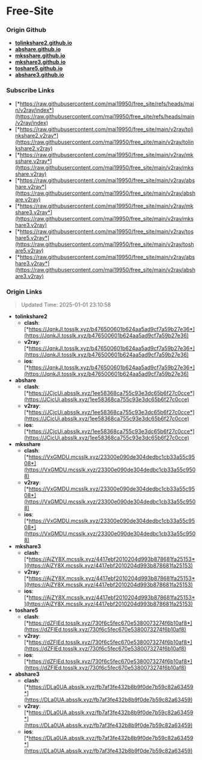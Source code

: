 # Free-Site

### Origin Github

- [**tolinkshare2.github.io**](https://github.com/tolinkshare2/tolinkshare2.github.io)
- [**abshare.github.io**](https://github.com/abshare/abshare.github.io)
- [**mksshare.github.io**](https://github.com/mksshare/mksshare.github.io)
- [**mkshare3.github.io**](https://github.com/mkshare3/mkshare3.github.io)
- [**toshare5.github.io**](https://github.com/toshare5/toshare5.github.io)
- [**abshare3.github.io**](https://github.com/abshare3/abshare3.github.io)

### Subscribe Links

- [*https://raw.githubusercontent.com/mai19950/free_site/refs/heads/main/v2ray/index*](https://raw.githubusercontent.com/mai19950/free_site/refs/heads/main/v2ray/index)
- [*https://raw.githubusercontent.com/mai19950/free_site/main/v2ray/tolinkshare2.v2ray*](https://raw.githubusercontent.com/mai19950/free_site/main/v2ray/tolinkshare2.v2ray)
- [*https://raw.githubusercontent.com/mai19950/free_site/main/v2ray/mksshare.v2ray*](https://raw.githubusercontent.com/mai19950/free_site/main/v2ray/mksshare.v2ray)
- [*https://raw.githubusercontent.com/mai19950/free_site/main/v2ray/abshare.v2ray*](https://raw.githubusercontent.com/mai19950/free_site/main/v2ray/abshare.v2ray)
- [*https://raw.githubusercontent.com/mai19950/free_site/main/v2ray/mkshare3.v2ray*](https://raw.githubusercontent.com/mai19950/free_site/main/v2ray/mkshare3.v2ray)
- [*https://raw.githubusercontent.com/mai19950/free_site/main/v2ray/toshare5.v2ray*](https://raw.githubusercontent.com/mai19950/free_site/main/v2ray/toshare5.v2ray)
- [*https://raw.githubusercontent.com/mai19950/free_site/main/v2ray/abshare3.v2ray*](https://raw.githubusercontent.com/mai19950/free_site/main/v2ray/abshare3.v2ray)

### Origin Links

> Updated Time: 2025-01-01 23:10:58

- **tolinkshare2**
  - **clash**: [*https://JqnkJl.tosslk.xyz/b476500601b624aa5ad9cf7a59b27e36*](https://JqnkJl.tosslk.xyz/b476500601b624aa5ad9cf7a59b27e36)
  - **v2ray**: [*https://JqnkJl.tosslk.xyz/b476500601b624aa5ad9cf7a59b27e36*](https://JqnkJl.tosslk.xyz/b476500601b624aa5ad9cf7a59b27e36)
  - **ios**: [*https://JqnkJl.tosslk.xyz/b476500601b624aa5ad9cf7a59b27e36*](https://JqnkJl.tosslk.xyz/b476500601b624aa5ad9cf7a59b27e36)
- **abshare**
  - **clash**: [*https://JCjcUi.absslk.xyz/1ee58368ca755c93e3dc65b6f27c0cce*](https://JCjcUi.absslk.xyz/1ee58368ca755c93e3dc65b6f27c0cce)
  - **v2ray**: [*https://JCjcUi.absslk.xyz/1ee58368ca755c93e3dc65b6f27c0cce*](https://JCjcUi.absslk.xyz/1ee58368ca755c93e3dc65b6f27c0cce)
  - **ios**: [*https://JCjcUi.absslk.xyz/1ee58368ca755c93e3dc65b6f27c0cce*](https://JCjcUi.absslk.xyz/1ee58368ca755c93e3dc65b6f27c0cce)
- **mksshare**
  - **clash**: [*https://VxGMDU.mcsslk.xyz/23300e090de304dedbc1cb33a55c9508*](https://VxGMDU.mcsslk.xyz/23300e090de304dedbc1cb33a55c9508)
  - **v2ray**: [*https://VxGMDU.mcsslk.xyz/23300e090de304dedbc1cb33a55c9508*](https://VxGMDU.mcsslk.xyz/23300e090de304dedbc1cb33a55c9508)
  - **ios**: [*https://VxGMDU.mcsslk.xyz/23300e090de304dedbc1cb33a55c9508*](https://VxGMDU.mcsslk.xyz/23300e090de304dedbc1cb33a55c9508)
- **mkshare3**
  - **clash**: [*https://AjZY8X.mcsslk.xyz/4417ebf2010204d993b878681fa25153*](https://AjZY8X.mcsslk.xyz/4417ebf2010204d993b878681fa25153)
  - **v2ray**: [*https://AjZY8X.mcsslk.xyz/4417ebf2010204d993b878681fa25153*](https://AjZY8X.mcsslk.xyz/4417ebf2010204d993b878681fa25153)
  - **ios**: [*https://AjZY8X.mcsslk.xyz/4417ebf2010204d993b878681fa25153*](https://AjZY8X.mcsslk.xyz/4417ebf2010204d993b878681fa25153)
- **toshare5**
  - **clash**: [*https://dZFIEd.tosslk.xyz/730f6c5fec670e5380073274f6b10af8*](https://dZFIEd.tosslk.xyz/730f6c5fec670e5380073274f6b10af8)
  - **v2ray**: [*https://dZFIEd.tosslk.xyz/730f6c5fec670e5380073274f6b10af8*](https://dZFIEd.tosslk.xyz/730f6c5fec670e5380073274f6b10af8)
  - **ios**: [*https://dZFIEd.tosslk.xyz/730f6c5fec670e5380073274f6b10af8*](https://dZFIEd.tosslk.xyz/730f6c5fec670e5380073274f6b10af8)
- **abshare3**
  - **clash**: [*https://DLa0UA.absslk.xyz/fb7af3fe432b8b9f0de7b59c82a63459*](https://DLa0UA.absslk.xyz/fb7af3fe432b8b9f0de7b59c82a63459)
  - **v2ray**: [*https://DLa0UA.absslk.xyz/fb7af3fe432b8b9f0de7b59c82a63459*](https://DLa0UA.absslk.xyz/fb7af3fe432b8b9f0de7b59c82a63459)
  - **ios**: [*https://DLa0UA.absslk.xyz/fb7af3fe432b8b9f0de7b59c82a63459*](https://DLa0UA.absslk.xyz/fb7af3fe432b8b9f0de7b59c82a63459)
